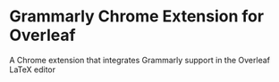 # Grammarly Chrome Extension for Overleaf
A Chrome extension that integrates Grammarly support in the Overleaf LaTeX editor
